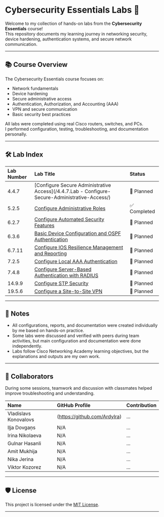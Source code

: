 # Cybersecurity Essentials Labs 🚀

Welcome to my collection of hands-on labs from the **Cybersecurity Essentials** course!  
This repository documents my learning journey in networking security, device hardening, authentication systems, and secure network communication.

---
## 📚 Course Overview

The Cybersecurity Essentials course focuses on:
- Network fundamentals
- Device hardening
- Secure administrative access
- Authentication, Authorization, and Accounting (AAA)
- VPN and secure communication
- Basic security best practices

All labs were completed using real Cisco routers, switches, and PCs.  
I performed configuration, testing, troubleshooting, and documentation personally.

---
## 🛠 Lab Index

| Lab Number | Lab Title | Status |
|:---|:---|:---|
| 4.4.7 | [Configure Secure Administrative Access](/4.4.7.Lab - Configure-Secure-Administrative-Access/) | 🚧 Planned |
| 5.2.5 | [Configure Administrative Roles](./05.2.5-configure-admin-roles/) | ✅ Completed |
| 6.2.7 | [Configure Automated Security Features](./06.2.7-configure-automated-security/) | 🚧 Planned |
| 6.3.6 | [Basic Device Configuration and OSPF Authentication](./06.3.6-basic-device-config-ospf-auth/) | 🚧 Planned |
| 6.7.11 | [Configure IOS Resilience Management and Reporting](./06.7.11-ios-resilience-reporting/) | 🚧 Planned |
| 7.2.5 | [Configure Local AAA Authentication](./07.2.5-local-aaa-authentication/) | 🚧 Planned |
| 7.4.8 | [Configure Server-Based Authentication with RADIUS](./07.4.8-radius-server-authentication/) | 🚧 Planned |
| 14.9.9 | [Configure STP Security](./14.9.9-configure-stp-security/) | 🚧 Planned |
| 19.5.6 | [Configure a Site-to-Site VPN](./19.5.6-site-to-site-vpn/) | 🚧 Planned |

---
## 📎 Notes
- All configurations, reports, and documentation were created individually by me based on hands-on practice.
- Some labs were discussed and verified with peers during team activities, but main configuration and documentation were done independently.
- Labs follow Cisco Networking Academy learning objectives, but the explanations and outputs are my own work.

---
## 🤝 Collaborators

During some sessions, teamwork and discussion with classmates helped improve troubleshooting and understanding.

| Name | GitHub Profile | Contribution |
|:----|:----------------|:-------------|
| Vladislavs Konovalovs | (https://github.com/ArdyIra) | ... |
| Iļja Dovgaņs | N/A | ... |
| Irina Nikolaeva | N/A | ... |
| Gulnar Hasanli | N/A | ... |
| Amit Mukhija | N/A | ... |
| Nika Jerina | N/A | ... |
| Viktor Kozorez | N/A | ... |

---
## 🛡 License

This project is licensed under the [MIT License](./LICENSE).

---


